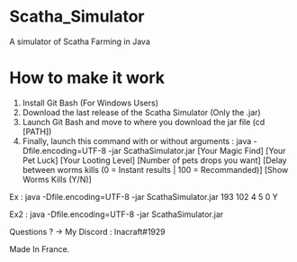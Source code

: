 # Scatha_Simulator
A simulator of Scatha Farming in Java

# How to make it work

1. Install Git Bash (For Windows Users)
2. Download the last release of the Scatha Simulator (Only the .jar)
3. Launch Git Bash and move to where you download the jar file (cd [PATH])
4. Finally, launch this command with or without arguments : java -Dfile.encoding=UTF-8 -jar ScathaSimulator.jar [Your Magic Find] [Your Pet Luck] [Your Looting Level] [Number of pets drops you want] [Delay between worms kills (0 = Instant results | 100 = Recommanded)] [Show Worms Kills (Y/N)]

Ex : java -Dfile.encoding=UTF-8 -jar ScathaSimulator.jar 193 102 4 5 0 Y

Ex2 : java -Dfile.encoding=UTF-8 -jar ScathaSimulator.jar

Questions ? -> My Discord : Inacraft#1929

Made In France.
